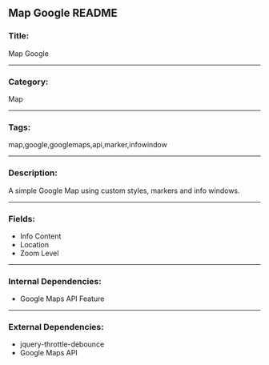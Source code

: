 ## Map Google README

### Title:

Map Google

---

### Category:

Map

---

### Tags:

map,google,googlemaps,api,marker,infowindow

---

### Description:

A simple Google Map using custom styles, markers and info windows.

---

### Fields:

- Info Content
- Location
- Zoom Level

---

### Internal Dependencies:

- Google Maps API Feature

---

### External Dependencies:

- jquery-throttle-debounce
- Google Maps API
